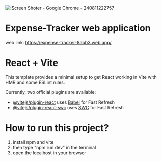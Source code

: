 
![iScreen Shoter - Google Chrome - 240811222757](https://github.com/user-attachments/assets/e428a0eb-a565-4b46-8249-18cfa0f1339c)






# Expense-Tracker web application

web link: https://expense-tracker-8abb3.web.app/


# React + Vite

This template provides a minimal setup to get React working in Vite with HMR and some ESLint rules.

Currently, two official plugins are available:

- [@vitejs/plugin-react](https://github.com/vitejs/vite-plugin-react/blob/main/packages/plugin-react/README.md) uses [Babel](https://babeljs.io/) for Fast Refresh
- [@vitejs/plugin-react-swc](https://github.com/vitejs/vite-plugin-react-swc) uses [SWC](https://swc.rs/) for Fast Refresh



# How to run this project?

1. install npm and vite
2. then type "npm run dev" in the terminal
3. open the localhost in your browser

